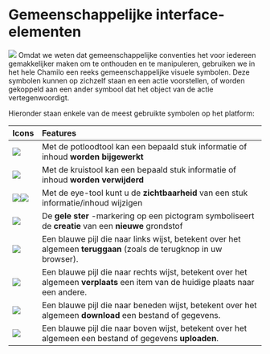 # Gemeenschappelijke interface-elementen

![](../../.gitbook/assets/images24%20%282%29.png)
Omdat we weten dat gemeenschappelijke conventies het voor iedereen gemakkelijker maken om te onthouden en te manipuleren, gebruiken we in het hele Chamilo een reeks gemeenschappelijke visuele symbolen. Deze symbolen kunnen op zichzelf staan en een actie voorstellen, of worden gekoppeld aan een ander symbool dat het object van de actie vertegenwoordigt.

Hieronder staan enkele van de meest gebruikte symbolen op het platform:

| Icons | Features |
| :--- | :--- |
| ![](../../.gitbook/assets/graphics112.png) | Met de potloodtool kan een bepaald stuk informatie of inhoud **worden bijgewerkt** |
| ![](../../.gitbook/assets/images7%20%282%29.png) | Met de kruistool kan een bepaald stuk informatie of inhoud **worden verwijderd** |
| ![](../../.gitbook/assets/images8%20%282%29.png)![](../../.gitbook/assets/images9%20%282%29.png) | Met de eye-tool kunt u de **zichtbaarheid** van een stuk informatie/inhoud wijzigen |
| ![](../../.gitbook/assets/graphics138.png) | De **gele ster** -markering op een pictogram symboliseert de **creatie** van een **nieuwe** grondstof |
| ![](../../.gitbook/assets/graphics346.png) | Een blauwe pijl die naar links wijst, betekent over het algemeen **teruggaan** \(zoals de terugknop in uw browser\). |
| ![](../../.gitbook/assets/graphics347.png) | Een blauwe pijl die naar rechts wijst, betekent over het algemeen **verplaats** een item van de huidige plaats naar een andere. |
| ![](../../.gitbook/assets/images277.png) | Een blauwe pijl die naar beneden wijst, betekent over het algemeen **download** een bestand of gegevens. |
| ![](../../.gitbook/assets/graphics348.png) | Een blauwe pijl die naar boven wijst, betekent over het algemeen een bestand of gegevens **uploaden**. |
